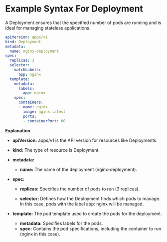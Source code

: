 # Example Syntax For Deployment

A Deployment ensures that the specified number of pods are running and is ideal for managing stateless applications.


```yaml
apiVersion: apps/v1
kind: Deployment
metadata:
  name: nginx-deployment
spec:
  replicas: 3
  selector:
    matchLabels:
      app: nginx
  template:
    metadata:
      labels:
        app: nginx
    spec:
      containers:
      - name: nginx
        image: nginx:latest
        ports:
        - containerPort: 80
```


**Explanation**

- **apiVersion:** apps/v1 is the API version for resources like Deployments.

- **kind:** The type of resource is Deployment.

- **metadata:**
    - **name:** The name of the deployment (nginx-deployment).

- **spec:**
    - **replicas:** Specifies the number of pods to run (3 replicas).

    - **selector:** Defines how the Deployment finds which pods to manage. In this case, pods with the label app: nginx will be managed.
 
- **template:** The pod template used to create the pods for the deployment.

    - **metadata:** Specifies labels for the pods.
    - **spec:** Contains the pod specifications, including the container to run (nginx in this case).
